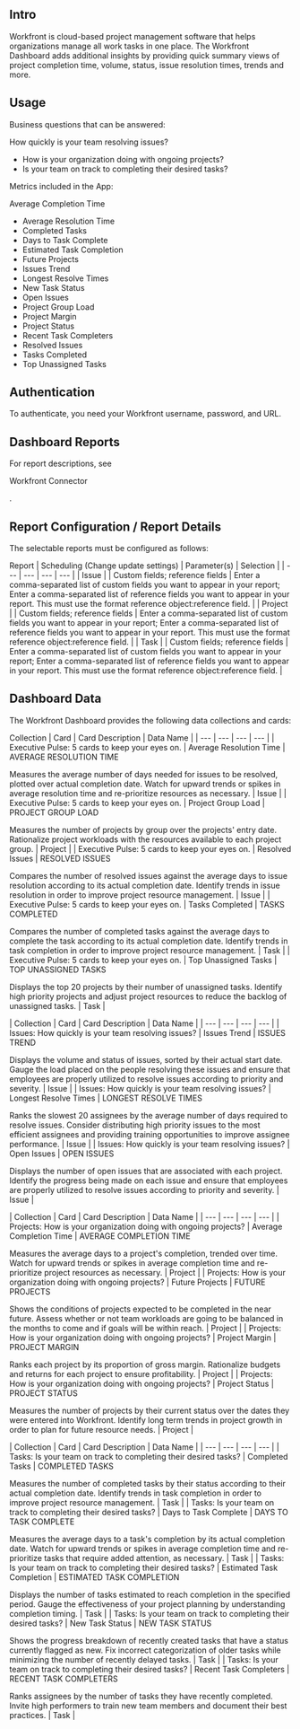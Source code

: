 

Intro
-------

Workfront is cloud-based project management software that helps organizations manage all work tasks in one place. The Workfront Dashboard adds additional insights by providing quick summary views of project completion time, volume, status, issue resolution times, trends and more.


 Usage
-------

Business questions that can be answered:

 How quickly is your team resolving issues?
* How is your organization doing with ongoing projects?
* Is your team on track to completing their desired tasks?

Metrics included in the App:

 Average Completion Time
* Average Resolution Time
* Completed Tasks
* Days to Task Complete
* Estimated Task Completion
* Future Projects
* Issues Trend
* Longest Resolve Times
* New Task Status
* Open Issues
* Project Group Load
* Project Margin
* Project Status
* Recent Task Completers
* Resolved Issues
* Tasks Completed
* Top Unassigned Tasks

Authentication
----------------

To authenticate, you need your Workfront username, password, and URL.


 Dashboard Reports
-------------------

For report descriptions, see

Workfront Connector

.


 Report Configuration / Report Details
---------------------------------------

The selectable reports must be configured as follows:


 Report
  |
 Scheduling (Change update settings)
  |
 Parameter(s)
  |
 Selection
  |
| --- | --- | --- | --- |
|
 Issue
  |
 |
 Custom fields; reference fields
  |
 Enter a comma-separated list of custom fields you want to appear in your report; Enter a comma-separated list of reference fields you want to appear in your report. This must use the format reference object:reference field.
  |
|
 Project
  |
 |
 Custom fields; reference fields
  |
 Enter a comma-separated list of custom fields you want to appear in your report; Enter a comma-separated list of reference fields you want to appear in your report. This must use the format reference object:reference field.
  |
|
 Task
  |
 |
 Custom fields; reference fields
  |
 Enter a comma-separated list of custom fields you want to appear in your report; Enter a comma-separated list of reference fields you want to appear in your report. This must use the format reference object:reference field.
  |

Dashboard Data
----------------

The Workfront Dashboard provides the following data collections and cards:


 Collection
  |
 Card
  |
 Card Description
  |
 Data Name
  |
| --- | --- | --- | --- |
|
 Executive Pulse: 5 cards to keep your eyes on.
  |
 Average Resolution Time
  |
 AVERAGE RESOLUTION TIME

Measures the average number of days needed for issues to be resolved, plotted over actual completion date. Watch for upward trends or spikes in average resolution time and re-prioritize resources as necessary.
  |
 Issue
  |
|
 Executive Pulse: 5 cards to keep your eyes on.
  |
 Project Group Load
  |
 PROJECT GROUP LOAD

Measures the number of projects by group over the projects' entry date. Rationalize project workloads with the resources available to each project group.
  |
 Project
  |
|
 Executive Pulse: 5 cards to keep your eyes on.
  |
 Resolved Issues
  |
 RESOLVED ISSUES

Compares the number of resolved issues against the average days to issue resolution according to its actual completion date. Identify trends in issue resolution in order to improve project resource management.
  |
 Issue
  |
|
 Executive Pulse: 5 cards to keep your eyes on.
  |
 Tasks Completed
  |
 TASKS COMPLETED

Compares the number of completed tasks against the average days to complete the task according to its actual completion date. Identify trends in task completion in order to improve project resource management.
  |
 Task
  |
|
 Executive Pulse: 5 cards to keep your eyes on.
  |
 Top Unassigned Tasks
  |
 TOP UNASSIGNED TASKS

Displays the top 20 projects by their number of unassigned tasks. Identify high priority projects and adjust project resources to reduce the backlog of unassigned tasks.
  |
 Task
  |


|
 Collection
  |
 Card
  |
 Card Description
  |
 Data Name
  |
| --- | --- | --- | --- |
|
 Issues: How quickly is your team resolving issues?
  |
 Issues Trend
  |
 ISSUES TREND

Displays the volume and status of issues, sorted by their actual start date. Gauge the load placed on the people resolving these issues and ensure that employees are properly utilized to resolve issues according to priority and severity.
  |
 Issue
  |
|
 Issues: How quickly is your team resolving issues?
  |
 Longest Resolve Times
  |
 LONGEST RESOLVE TIMES

Ranks the slowest 20 assignees by the average number of days required to resolve issues. Consider distributing high priority issues to the most efficient assignees and providing training opportunities to improve assignee performance.
  |
 Issue
  |
|
 Issues: How quickly is your team resolving issues?
  |
 Open Issues
  |
 OPEN ISSUES

Displays the number of open issues that are associated with each project. Identify the progress being made on each issue and ensure that employees are properly utilized to resolve issues according to priority and severity.
  |
 Issue
  |


|
 Collection
  |
 Card
  |
 Card Description
  |
 Data Name
  |
| --- | --- | --- | --- |
|
 Projects: How is your organization doing with ongoing projects?
  |
 Average Completion Time
  |
 AVERAGE COMPLETION TIME

Measures the average days to a project's completion, trended over time. Watch for upward trends or spikes in average completion time and re-prioritize project resources as necessary.
  |
 Project
  |
|
 Projects: How is your organization doing with ongoing projects?
  |
 Future Projects
  |
 FUTURE PROJECTS

Shows the conditions of projects expected to be completed in the near future. Assess whether or not team workloads are going to be balanced in the months to come and if goals will be within reach.
  |
 Project
  |
|
 Projects: How is your organization doing with ongoing projects?
  |
 Project Margin
  |
 PROJECT MARGIN

Ranks each project by its proportion of gross margin. Rationalize budgets and returns for each project to ensure profitability.
  |
 Project
  |
|
 Projects: How is your organization doing with ongoing projects?
  |
 Project Status
  |
 PROJECT STATUS

Measures the number of projects by their current status over the dates they were entered into Workfront. Identify long term trends in project growth in order to plan for future resource needs.
  |
 Project
  |


|
 Collection
  |
 Card
  |
 Card Description
  |
 Data Name
  |
| --- | --- | --- | --- |
|
 Tasks: Is your team on track to completing their desired tasks?
  |
 Completed Tasks
  |
 COMPLETED TASKS

Measures the number of completed tasks by their status according to their actual completion date. Identify trends in task completion in order to improve project resource management.
  |
 Task
  |
|
 Tasks: Is your team on track to completing their desired tasks?
  |
 Days to Task Complete
  |
 DAYS TO TASK COMPLETE

Measures the average days to a task's completion by its actual completion date. Watch for upward trends or spikes in average completion time and re-prioritize tasks that require added attention, as necessary.
  |
 Task
  |
|
 Tasks: Is your team on track to completing their desired tasks?
  |
 Estimated Task Completion
  |
 ESTIMATED TASK COMPLETION

Displays the number of tasks estimated to reach completion in the specified period. Gauge the effectiveness of your project planning by understanding completion timing.
  |
 Task
  |
|
 Tasks: Is your team on track to completing their desired tasks?
  |
 New Task Status
  |
 NEW TASK STATUS

Shows the progress breakdown of recently created tasks that have a status currently flagged as new. Fix incorrect categorization of older tasks while minimizing the number of recently delayed tasks.
  |
 Task
  |
|
 Tasks: Is your team on track to completing their desired tasks?
  |
 Recent Task Completers
  |
 RECENT TASK COMPLETERS

Ranks assignees by the number of tasks they have recently completed. Invite high performers to train new team members and document their best practices.
  |
 Task
  |


